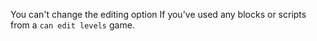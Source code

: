 
You can't change the editing option If you've used any blocks or scripts from a `can edit levels` game.